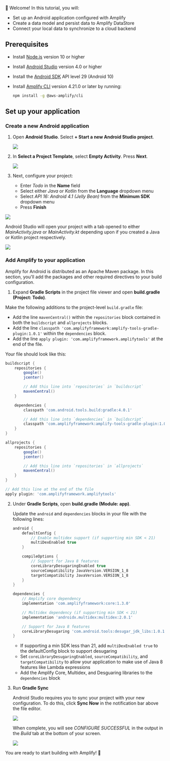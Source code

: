 
👋 Welcome! In this tutorial, you will:

- Set up an Android application configured with Amplify
- Create a data model and persist data to Amplify DataStore
- Connect your local data to synchronize to a cloud backend

## Prerequisites

- Install [Node.js](https://nodejs.org/en/) version 10 or higher
- Install [Android Studio](https://developer.android.com/studio/index.html#downloads) version 4.0 or higher
- Install the [Android SDK](https://developer.android.com/studio/releases/platforms) API level 29 (Android 10)
- Install [Amplify CLI](~/cli/cli.md) version 4.21.0 or later by running:

    ```bash
    npm install -g @aws-amplify/cli
    ```

## Set up your application

### Create a new Android application

1. Open **Android Studio**. Select **+ Start a new Android Studio project**.

    ![](~/images/lib/getting-started/android/set-up-android-studio-welcome.png)

1. In **Select a Project Template**, select **Empty Activity**. Press **Next**.

    ![](~/images/lib/getting-started/android/set-up-android-studio-select-project-template.png)

1. Next, configure your project:

    - Enter *Todo* in the **Name** field
    - Select either *Java* or *Kotlin* from the **Language** dropdown menu
    - Select *API 16: Android 4.1 (Jelly Bean)* from the **Minimum SDK** dropdown menu
    - Press **Finish**

  ![](~/images/lib/getting-started/android/set-up-android-studio-configure-your-project.png)

Android Studio will open your project with a tab opened to either *MainActivity.java* or *MainActivity.kt* depending upon if you created a Java or Kotlin project respectively.

![](~/images/lib/getting-started/android/set-up-android-studio-successful-setup.png)

### Add Amplify to your application

Amplify for Android is distributed as an Apache Maven package. In this section, you'll add the packages and other required directives to your build configuration.

1. Expand **Gradle Scripts** in the project file viewer and open **build.gradle (Project: Todo)**.

  Make the following additions to the project-level `build.gradle` file:
  - Add the line `mavenCentral()` within the `repositories` block contained in both the `buildscript` and `allprojects` blocks.
  - Add the line `classpath 'com.amplifyframework:amplify-tools-gradle-plugin:1.0.1'` within the `dependencies` block.
  - Add the line `apply plugin: 'com.amplifyframework.amplifytools'` at the end of the file.

  Your file should look like this:

  ```groovy
  buildscript {
      repositories {
          google()
          jcenter()

          // Add this line into `repositories` in `buildscript`
          mavenCentral()
      }

      dependencies {
          classpath 'com.android.tools.build:gradle:4.0.1'

          // Add this line into `dependencies` in `buildscript`
          classpath 'com.amplifyframework:amplify-tools-gradle-plugin:1.0.1'
      }
  }

  allprojects {
      repositories {
          google()
          jcenter()

          // Add this line into `repositories` in `allprojects`
          mavenCentral()
      }
  }

  // Add this line at the end of the file
  apply plugin: 'com.amplifyframework.amplifytools'
  ```



2. Under **Gradle Scripts**, open **build.gradle (Module: app)**.

   Update the `android` and `dependencies` blocks in your file with the following lines:

   ```groovy
   android {
       defaultConfig {
           // Enable multidex support (if supporting min SDK < 21)
           multiDexEnabled true
       }

       compileOptions {
           // Support for Java 8 features
           coreLibraryDesugaringEnabled true
           sourceCompatibility JavaVersion.VERSION_1_8
           targetCompatibility JavaVersion.VERSION_1_8
       }
   }

   dependencies {
       // Amplify core dependency
       implementation 'com.amplifyframework:core:1.3.0'

       // Multidex dependency (if supporting min SDK < 21)
       implementation 'androidx.multidex:multidex:2.0.1'

       // Support for Java 8 features
       coreLibraryDesugaring 'com.android.tools:desugar_jdk_libs:1.0.10'
   }
   ```

   - If supporting a min SDK less than 21, add `multiDexEnabled true` to the defaultConfig block to support desugaring
   - Set `coreLibraryDesugaringEnabled`, `sourceCompatibility`, and `targetCompatibility` to allow your application to make use of Java 8 features like Lambda expressions
   - Add the Amplify Core, Multidex, and Desguaring libraries to the `dependencies` block

3. Run **Gradle Sync**

    Android Studio requires you to sync your project with your new configuration. To do this, click **Sync Now** in the notification bar above the file editor.

    ![](~/images/lib/getting-started/android/set-up-android-studio-sync-gradle.png)

    When complete, you will see *CONFIGURE SUCCESSFUL* in the output in the *Build* tab at the bottom of your screen.

    ![](~/images/lib/getting-started/android/set-up-android-studio-configure-successful.png)

You are ready to start building with Amplify! 🎉
